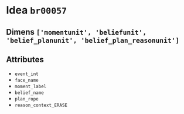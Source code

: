 # Idea `br00057`

## Dimens `['momentunit', 'beliefunit', 'belief_planunit', 'belief_plan_reasonunit']`

## Attributes
- `event_int`
- `face_name`
- `moment_label`
- `belief_name`
- `plan_rope`
- `reason_context_ERASE`
